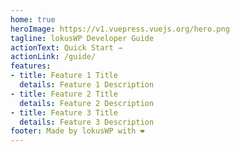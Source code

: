 ```yaml
---
home: true
heroImage: https://v1.vuepress.vuejs.org/hero.png
tagline: lokusWP Developer Guide
actionText: Quick Start →
actionLink: /guide/
features:
- title: Feature 1 Title
  details: Feature 1 Description
- title: Feature 2 Title
  details: Feature 2 Description
- title: Feature 3 Title
  details: Feature 3 Description
footer: Made by lokusWP with ❤️
---
```

